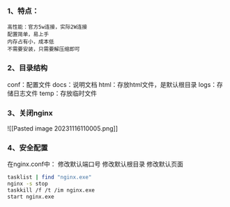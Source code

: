 ### 1、特点：
	高性能：官方5w连接，实际2W连接
	配置简单，易上手
	内存占有小，成本低
	不需要安装，只需要解压缩即可
### 2、目录结构
conf：配置文件
docs：说明文档
html：存放html文件，是默认根目录
logs：存储日志文件
temp：存放临时文件
### 3、关闭nginx

![[Pasted image 20231116110005.png]]
### 4、安全配置
在nginx.conf中：
	修改默认端口号
	修改默认根目录
	修改默认页面
```bash
tasklist | find "nginx.exe"
nginx -s stop
taskkill /f /t /im nginx.exe
start nginx.exe
```
